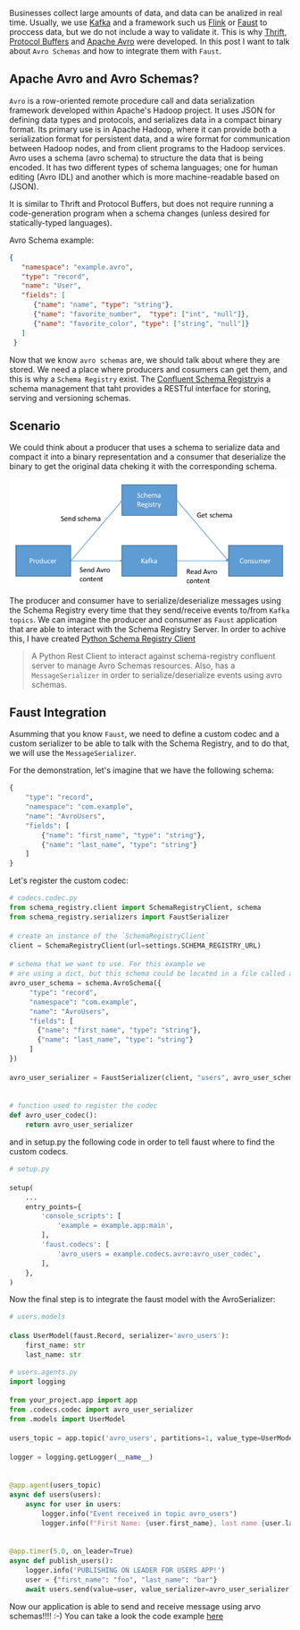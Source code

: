 <!--
.. title: Python Schema Registry Client
.. slug: schema-registry-client
.. date: 2019-09-24 19:32:55 UTC+02:00
.. tags: python,faust,data streaming, avro schemas
.. category: data streaming
.. link: 
.. description: 
.. type: text
-->

Businesses collect large amounts of data, and data can be analized in real time. Usually, we use [Kafka](https://kafka.apache.org/) and a framework such us [Flink](https://flink.apache.org/) or [Faust](https://faust.readthedocs.io/en/latest/) to proccess data, but we do not include a way to validate it. 
This is why [Thrift](https://thrift.apache.org/), [Protocol Buffers](https://developers.google.com/protocol-buffers) and [Apache Avro](https://avro.apache.org/docs/current/) were developed. In this post I want to talk about `Avro Schemas` and how to integrate them with `Faust`.

## Apache Avro and Avro Schemas?

`Avro` is a row-oriented remote procedure call and data serialization framework developed within Apache's Hadoop project. It uses JSON for defining data types and protocols, and serializes data in a compact binary format. Its primary use is in Apache Hadoop, where it can provide both a serialization format for persistent data, and a wire format for communication between Hadoop nodes, and from client programs to the Hadoop services. Avro uses a schema (avro schema) to structure the data that is being encoded. It has two different types of schema languages; one for human editing (Avro IDL) and another which is more machine-readable based on (JSON).

It is similar to Thrift and Protocol Buffers, but does not require running a code-generation program when a schema changes (unless desired for statically-typed languages). 

Avro Schema example:

```json
{
   "namespace": "example.avro",
   "type": "record",
   "name": "User",
   "fields": [
      {"name": "name", "type": "string"},
      {"name": "favorite_number",  "type": ["int", "null"]},
      {"name": "favorite_color", "type": ["string", "null"]}
   ] 
 }
```

Now that we know `avro schemas` are, we should talk about where they are stored. We need a place where producers and cosumers can get them, and this is why a `Schema Registry` exist. The [Confluent Schema Registry](https://docs.confluent.io/current/schema-registry/index.html)is a schema management that taht provides a RESTful interface for storing, serving and versioning schemas. 

## Scenario

We could think about a producer that uses a schema to serialize data and compact it into a binary representation and a consumer that deserialize the binary to get the original data cheking it with the corresponding schema.

![Confluent Architecture](/data-streaming/confluent_architecture.png)

The producer and consumer have to serialize/deserialize messages using the Schema Registry every time that they send/receive events to/from `Kafka topics`. We can imagine the producer and consumer as `Faust` application that are able to interact with the Schema Registry Server. In order to achive this, I have created [Python Schema Registry Client](https://github.com/marcosschroh/python-schema-registry-client/)

> A Python Rest Client to interact against schema-registry confluent server to manage Avro Schemas resources.
Also, has a `MessageSerializer` in order to serialize/deserialize events using avro schemas. 

## Faust Integration

Asumming that you know `Faust`, we need to define a custom codec and a custom serializer to be able to talk with the Schema Registry, and to do that, we will use the `MessageSerializer`.

For the demonstration, let's imagine that we have the following schema:

```python
{
    "type": "record",
    "namespace": "com.example",
    "name": "AvroUsers",
    "fields": [
        {"name": "first_name", "type": "string"},
        {"name": "last_name", "type": "string"}
    ]
}
```

Let's register the custom codec:

```python
# codecs.codec.py
from schema_registry.client import SchemaRegistryClient, schema
from schema_registry.serializers import FaustSerializer

# create an instance of the `SchemaRegistryClient`
client = SchemaRegistryClient(url=settings.SCHEMA_REGISTRY_URL)

# schema that we want to use. For this example we 
# are using a dict, but this schema could be located in a file called avro_user_schema.avsc
avro_user_schema = schema.AvroSchema({
     "type": "record",
     "namespace": "com.example",
     "name": "AvroUsers",
     "fields": [
       {"name": "first_name", "type": "string"},
       {"name": "last_name", "type": "string"}
     ]
})

avro_user_serializer = FaustSerializer(client, "users", avro_user_schema)


# function used to register the codec
def avro_user_codec():
    return avro_user_serializer
```

and in setup.py the following code in order to tell faust where to find the custom codecs.

```python
# setup.py

setup(
    ...
    entry_points={
        'console_scripts': [
            'example = example.app:main',
        ],
        'faust.codecs': [
            'avro_users = example.codecs.avro:avro_user_codec',
        ],
    },
)
```

Now the final step is to integrate the faust model with the AvroSerializer:

```python
# users.models

class UserModel(faust.Record, serializer='avro_users'):
    first_name: str
    last_name: str
```

```python
# users.agents.py
import logging

from your_project.app import app
from .codecs.codec import avro_user_serializer
from .models import UserModel

users_topic = app.topic('avro_users', partitions=1, value_type=UserModel)

logger = logging.getLogger(__name__)


@app.agent(users_topic)
async def users(users):
    async for user in users:
        logger.info("Event received in topic avro_users")
        logger.info(f"First Name: {user.first_name}, last name {user.last_name}")


@app.timer(5.0, on_leader=True)
async def publish_users():
    logger.info('PUBLISHING ON LEADER FOR USERS APP!')
    user = {"first_name": "foo", "last_name": "bar"}
    await users.send(value=user, value_serializer=avro_user_serializer)
```

Now our application is able to send and receive message using arvo schemas!!!! :-) You can take a look the code example [here](https://github.com/marcosschroh/faust-docker-compose-example/blob/master/faust-project/example/codecs/avro.py)
